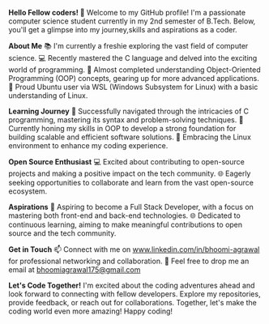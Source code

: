 
**Hello Fellow coders! 👋** 
Welcome to my GitHub profile! I'm a passionate computer science student currently in my 2nd semester of B.Tech. 
Below, you'll get a glimpse into my journey,skills and aspirations as a coder.

**About Me**
📚 I'm currently a freshie exploring the vast field of computer science.
💻 Recently mastered the C language and delved into the exciting world of programming.
🧠 Almost completed understanding Object-Oriented Programming (OOP) concepts, gearing up for more advanced applications.
🐧 Proud Ubuntu user via WSL (Windows Subsystem for Linux) with a basic understanding of Linux.

**Learning Journey**
🌱 Successfully navigated through the intricacies of C programming, mastering its syntax and problem-solving techniques.
📘 Currently honing my skills in OOP to develop a strong foundation for building scalable and efficient software solutions.
🚀 Embracing the Linux environment to enhance my coding experience.

**Open Source Enthusiast**
💻 Excited about contributing to open-source projects and making a positive impact on the tech community.
🌐 Eagerly seeking opportunities to collaborate and learn from the vast open-source ecosystem.

**Aspirations**
🚀 Aspiring to become a Full Stack Developer, with a focus on mastering both front-end and back-end technologies.
🌐 Dedicated to continuous learning, aiming to make meaningful contributions to open source and the tech community.

**Get in Touch**
📫 Connect with me on www.linkedin.com/in/bhoomi-agrawal for professional networking and collaboration.
📧 Feel free to drop me an email at bhoomiagrawal175@gmail.com

**Let's Code Together!**
I'm excited about the coding adventures ahead and look forward to connecting with fellow developers.
Explore my repositories, provide feedback, or reach out for collaborations. 
Together, let's make the coding world even more amazing! 
Happy coding! 
